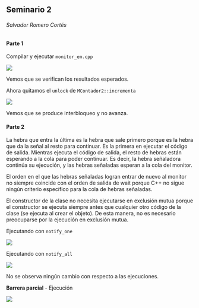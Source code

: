 ## Seminario 2

###### Salvador Romero Cortés

#### Parte 1

Compilar y ejecutar `monitor_em.cpp`

![](/home/salva/2Info/SCD/Seminario2/img/1-1.png)

Vemos que se verifican los resultados esperados.

Ahora quitamos el `unlock` de `MContador2::incrementa`

![](/home/salva/2Info/SCD/Seminario2/img/1-2.png)

Vemos que se produce interbloqueo y no avanza.

#### Parte 2

La hebra que entra la última es la hebra que sale primero porque es la hebra que da la señal al resto para continuar. Es la primera en ejecutar el código de salida. Mientras ejecuta el código de salida, el resto de hebras están esperando a la cola para poder continuar. Es decir, la hebra señaladora continúa su ejecución, y las hebras señaladas esperan a la cola del monitor.



El orden en el que las hebras señaladas logran entrar de nuevo al monitor no siempre coincide con el orden de salida de wait porque C++ no sigue ningún criterio específico para la cola de hebras señaladas.



El constructor de la clase no necesita ejecutarse en exclusión mutua porque el constructor se ejecuta siempre antes que cualquier otro código de la clase (se ejecuta al crear el objeto). De esta manera, no es necesario preocuparse por la ejecución en exclusión mutua.



Ejecutando con `notify_one`

![](/home/salva/2Info/SCD/Seminario2/img/2-notifyone.png)

Ejecutando con `notify_all`

![](/home/salva/2Info/SCD/Seminario2/img/2-notifyall.png)

No se observa ningún cambio con respecto a las ejecuciones.

**Barrera parcial** - Ejecución

![](/home/salva/2Info/SCD/Seminario2/img/barrera2.png)